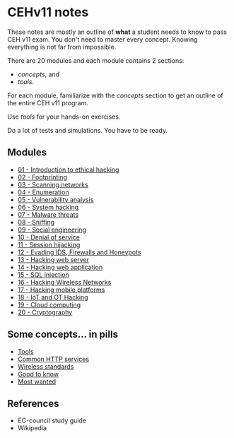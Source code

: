 # CEHv11 notes

These notes are mostly an outline of **what** a student needs to know to pass CEH v11 exam. You don't need to master every concept. Knowing everything is not far from impossible.

There are 20 modules and each module contains 2 sections:

- _concepts_, and
- _tools_.

For each module, familiarize with the _concepts_ section to get an outline of the entire CEH v11 program.

Use _tools_ for your hands-on exercises.

Do a lot of tests and simulations. You have to be ready.

## Modules

- [01 - Introduction to ethical hacking](modules/01.md)
- [02 - Footprinting](modules/02.md)
- [03 - Scanning networks](modules/03.md)
- [04 - Enumeration](modules/04.md)
- [05 - Vulnerability analysis](modules/05.md)
- [06 - System hacking](modules/06.md)
- [07 - Malware threats](modules/07.md)
- [08 - Sniffing](modules/08.md)
- [09 - Social engineering](modules/09.md)
- [10 - Denial of service](modules/10.md)
- [11 - Session hijacking](modules/11.md)
- [12 - Evading IDS, Firewalls and Honeypots](modules/12.md)
- [13 - Hacking web server](modules/13.md)
- [14 - Hacking web application](modules/14.md)
- [15 - SQL injection](modules/15.md)
- [16 - Hacking Wireless Networks](modules/16.md)
- [17 - Hacking mobile platforms](modules/17.md)
- [18 - IoT and OT Hacking](modules/18.md)
- [19 - Cloud computing](modules/19.md)
- [20 - Cryptography](modules/20.md)

## Some concepts... in pills

- [Tools](extra/tools.md)
- [Common HTTP services](extra/ports.md)
- [Wireless standards](extra/wireless_standards.md)
- [Good to know](extra/good_to_know.md)
- [Most wanted](wanted/README.md)

## References
- EC-council study guide
- Wikipedia